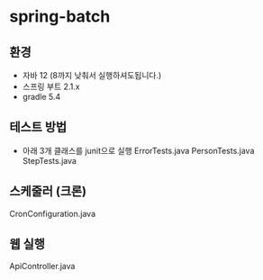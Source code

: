 # spring-batch

## 환경
* 자바 12 (8까지 낮춰서 실행하셔도됩니다.)
* 스프링 부트 2.1.x
* gradle 5.4

## 테스트 방법
* 아래 3개 클래스를 junit으로 실행
ErrorTests.java
PersonTests.java
StepTests.java

## 스케줄러 (크론)
CronConfiguration.java

## 웹 실행
ApiController.java
